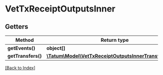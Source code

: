 # VetTxReceiptOutputsInner

## Getters

Method | Return type | Description | Notes
------------ | ------------- | ------------- | -------------
**getEvents()** | **object[]** |  | [optional]
**getTransfers()** | [**\Tatum\Model\VetTxReceiptOutputsInnerTransfersInner[]**](VetTxReceiptOutputsInnerTransfersInner.md) |  | [optional]

[[Back to Index]](../index.md)
